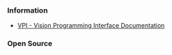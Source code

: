



### Information
- [VPI - Vision Programming Interface Documentation](https://docs.nvidia.com/vpi/index.html)



### Open Source


